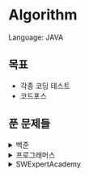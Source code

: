 # Algorithm


Language: JAVA

## 목표

* 각종 코딩 테스트
* 코드포스



## 푼 문제들

<details>
    <summary>백준</summary>

​    

* 1012 - [유기농 배추](src/main/java/Baekjoon/problem1012.java)
* 1018 - [체스판 다시 칠하기](src/main/java/Baekjoon/problem1018.java)
* 1019 - [책 페이지](src/main/java/Baekjoon/problem1019.java)
* 1026 - [보물](src/main/java/Baekjoon/problem1026.java)
* 1043 - [거짓말](src/main/java/Baekjoon/problem1043.java)
* 1110 - [더하기 사이클](src/main/java/Baekjoon/problem1110.java)
* 1153 - [네 개의 소수](src/main/java/Baekjoon/problem1153.java)
* 1197 - [최소 스패닝 트리](src/main/java/Baekjoon/problem1197.java)
* 1260 - [DFS와 BFS](src/main/java/Baekjoon/problem1260.java)
* 1275 - [커피숍2](src/main/java/Baekjoon/problem1275.java)
* 1300 - [K번째 수](src/main/java/Baekjoon/problem1300.java)
* 1504 - [특정한 최단 거리](src/main/java/Baekjoon/problem1504.java)
* 1527 - [금민수의 개수](src/main/java/Baekjoon/problem1527.java)
* 1620 - [나는야 포켓몬 마스터 이다솜](src/main/java/Baekjoon/problem1620.java)
* 1652 - [누울 자리를 찾아라](src/main/java/Baekjoon/problem1652.java)
* 1697 - [숨바꼭질](src/main/java/Baekjoon/problem1697.java)
* 1700 - [멀티탭 스케쥴링](src/main/java/Baekjoon/problem1700.java)
* 1717 - [집합의 표현](src/main/java/Baekjoon/problem1717.java)
* 1747 - [소수&펠린드롬](src/main/java/Baekjoon/problem1747.java)
* 1753 - [최단 경로](src/main/java/Baekjoon/problem1753.java)
* 1759 - [암호 만들기](src/main/java/Baekjoon/problem1759.java)
* 1806 - [부분 합](src/main/java/Baekjoon/problem1806.java)
* 1915 - [가장 큰 정사각형](src/main/java/Baekjoon/problem1915.java)
* 1946 - [신입사원](src/main/java/Baekjoon/problem1946.java)
* 1976 - [여행 가자](src/main/java/Baekjoon/problem1976.java)
* 1987 - [알파벳](src/main/java/Baekjoon/problem1987.java)
* 2003 - [수들의 합](src/main/java/Baekjoon/problem2003.java)
* 2042 - [구간 합 구하기](src/main/java/Baekjoon/problem2042.java)
* 2146 - [다리 만들기](src/main/java/Baekjoon/problem2146.java)
* 2178 - [미로 탐색](src/main/java/Baekjoon/problem2178.java)
* 2206 - [벽 부수고 이동하기](src/main/java/Baekjoon/problem2206.java)
* 2309 - [일곱 난쟁이](src/main/java/Baekjoon/problem2309.java)
* 2357 - [최솟값과 최댓값](src/main/java/Baekjoon/problem2357.java)
* 2455 - [지능형 기차](src/main/java/Baekjoon/problem2455.java)
* 2517 - [달리기](src/main/java/Baekjoon/problem2517.java)
* 2583 - [영역 구하기](src/main/java/Baekjoon/problem2583.java)
* 2589 - [보물섬](src/main/java/Baekjoon/problem2589.java)
* 2606 - [바이러스](src/main/java/Baekjoon/problem2606.java)
* 2661 - [좋은 수열](src/main/java/Baekjoon/problem2661.java)
* 2667 - [단지번호붙이기](src/main/java/Baekjoon/problem2667.java)
* 2805 - [나무 자르기](src/main/java/Baekjoon/problem2805.java)
* 3055 - [탈출](src/main/java/Baekjoon/problem3055.java)
* 3190 - [뱀](src/main/java/Baekjoon/problem3190.java)
* 3649 - [로봇 프로젝트](src/main/java/Baekjoon/problem3649.java)
* 4195 - [친구 네트워크](src/main/java/Baekjoon/problem4195.java)
* 4963 - [섬의 개수](src/main/java/Baekjoon/problem4963.java)
* 5052 - [전화번호 목록](src/main/java/Baekjoon/problem5052.java)
* 5373 - [큐빙](src/main/java/Baekjoon/problem5373.java)
* 5719 - [거의 최단 경로](src/main/java/Baekjoon/problem5719.java)
* 6558 - [골드바흐의 추측](src/main/java/Baekjoon/problem6558.java)
* 7562 - [나이트의 이동](src/main/java/Baekjoon/problem7562.java)
* 7576 - [토마토](src/main/java/Baekjoon/problem7576.java)
* 7662 - [이중 우선순위 큐](src/main/java/Baekjoon/problem7662.java)
* 9250 - [맥주 마시면서 걸어가기](src/main/java/Baekjoon/problem9250.java)
* 10779 - [쇠 막대기](src/main/java/Baekjoon/problem10799.java)
* 10819 - [차이를 최대로](src/main/java/Baekjoon/problem10819.java)
* 10986 - [나머지 합](src/main/java/Baekjoon/problem10986.java)
* 10999 - [구간 합 구하기2](src/main/java/Baekjoon/problem10999.java)
* 11047 - [동전0](src/main/java/Baekjoon/problem11047.java)
* 11053 - [가장 긴 증가하는 부분 수열](src/main/java/Baekjoon/problem11053.java)
* 11053 - [가장 큰 증가 부분 수열](src/main/java/Baekjoon/problem11055.java)
* 11399 - [ATM](src/main/java/Baekjoon/problem11399.java)
* 11403 - [경로 찾기](src/main/java/Baekjoon/problem11403.java)
* 11404 - [플로이드](src/main/java/Baekjoon/problem11404.java)
* 11449 - [Puyo Puyo](src/main/java/Baekjoon/problem11559.java)
* 12100 - [2048(easy)](src/main/java/Baekjoon/problem12100.java)
* 12105 - [가장 긴 증가하는 부분 수열2](src/main/java/Baekjoon/problem12100.java)
* 12738 - [가장 긴 증가하는 부분 수열3](src/main/java/Baekjoon/problem12738.java)
* 13460 - [구슬 탈출](src/main/java/Baekjoon/problem13460.java)
* 14499 - [주사위 굴리기](src/main/java/Baekjoon/problem14499.java)
* 14500 - [테트로미노](src/main/java/Baekjoon/problem14500.java)
* 14501 - [퇴사](src/main/java/Baekjoon/problem14501.java)
* 14502 - [연구소](src/main/java/Baekjoon/problem14502.java)
* 14503 - [로봇 청소기](src/main/java/Baekjoon/problem14503.java)
* 14888 - [연산자 끼워넣기](src/main/java/Baekjoon/problem14888.java)
* 14889 - [스타트와 링크](src/main/java/Baekjoon/problem14889.java)
* 14890 - [경사로](src/main/java/Baekjoon/problem14890.java)
* 14891 - [톱니바퀴](src/main/java/Baekjoon/problem14891.java)
* 15649 - [N과 M(1)](src/main/java/Baekjoon/problem15649.java)
* 15650 - [N과 M(2)](src/main/java/Baekjoon/problem15650.java)
* 15651 - [N과 M(3)](src/main/java/Baekjoon/problem15651.java)
* 15652 - [N과 M(4)](src/main/java/Baekjoon/problem15652.java)
* 15654 - [N과 M(5)](src/main/java/Baekjoon/problem15654.java)
* 15655 - [N과 M(6)](src/main/java/Baekjoon/problem15655.java)
* 15683 - [감시](src/main/java/Baekjoon/problem15683.java)
* 15684 - [사다리 조작](src/main/java/Baekjoon/problem15684.java)
* 15685 - [드래곤 커브](src/main/java/Baekjoon/problem15685.java)
* 15686 - [치킨 배달](src/main/java/Baekjoon/problem15686.java)
* 16234 - [인구 이동](src/main/java/Baekjoon/problem16234.java)
* 16235 - [나무 재테크](src/main/java/Baekjoon/problem16235.java)
* 16236 - [아기 상어](src/main/java/Baekjoon/problem16236.java)
* 16637 - [괄호 추가하기](src/main/java/Baekjoon/problem16637.java)
* 17070 - [파이프 옮기기1](src/main/java/Baekjoon/problem17070.java)
* 17135 - [캐슬 디펜스](src/main/java/Baekjoon/problem17135.java)
* 17136 - [색종이 붙이기](src/main/java/Baekjoon/problem17136.java)
* 17140 - [이차원 배열과 연산](src/main/java/Baekjoon/problem17140.java)
* 17142 - [연구소3](src/main/java/Baekjoon/problem17142.java)  
* 17143 - [낚시왕](src/main/java/Baekjoon/problem17143.java) 
* 17144 - [미세먼지 안녕!](src/main/java/Baekjoon/problem17144.java)
* 17406 - [배열 돌리기 4](src/main/java/Baekjoon/problem17406.java)
* 17471 - [게리 맨더링](src/main/java/Baekjoon/problem17471.java)
* 17608 - [막대기](src/main/java/Baekjoon/problem17608.java)
* 17779 - [게리 맨더링 2](src/main/java/Baekjoon/problem17779.java)
* 17822 - [원판 돌리기](src/main/java/Baekjoon/problem17822.java)

</details>

<details>
    <summary> 프로그래머스</summary>

* 스택 & 큐
    * [프린터](src/main/java/Programmers/stackAndQueue/Printer.java)
    * [탑](src/main/java/Programmers/stackAndQueue/Top.java)
* [카펫](src/main/java/Programmers/Carpet.java)
* [순열 검사](src/main/java/Programmers/CheckPermutation.java)
* [자릿수 더하기](src/main/java/Programmers/DigitSum.java)
* [땅따먹기](src/main/java/Programmers/Landing.java)
* [네트워크](src/main/java/Programmers/Network.java)
* [타겟 넘버](src/main/java/Programmers/TargetNumber.java)
* [단어 변환](src/main/java/Programmers/WordConversion.java)
* [스킬 트리](src/main/java/Programmers/SkillTree.java)
</details>



<details>
    <summary> SWExpertAcademy</summary>

​    

* [S/W 문제해결 기본 1일차 - 최빈수 구하기](src/main/java/SWExpertAcademy/problem1204.java)
* [S/W 문제해결 기본 1일차 - View](src/main/java/SWExpertAcademy/problem1206.java)
* [S/W 문제해결 기본 1일차 - Flatten](src/main/java/SWExpertAcademy/problem1208.java)
* [S/W 문제해결 기본 2일차 - Sum](src/main/java/SWExpertAcademy/problem1209.java)
* [S/W 문제해결 기본 2일차 - Ladder1](src/main/java/SWExpertAcademy/problem1210.java)
* [S/W 문제해결 기본 2일차 - Ladder2](src/main/java/SWExpertAcademy/problem1211.java)
* [S/W 문제해결 기본 3일차 - String](src/main/java/SWExpertAcademy/problem1213.java)
* [S/W 문제해결 기본 3일차 - 회문1](src/main/java/SWExpertAcademy/problem1215.java)
* [S/W 문제해결 기본 3일차 - 회문2](src/main/java/SWExpertAcademy/problem1216.java)
* [S/W 문제해결 기본 4일차 - 거듭 제곱](src/main/java/SWExpertAcademy/problem1217.java)
* [S/W 문제해결 기본 4일차 - 괄호 짝짓기](src/main/java/SWExpertAcademy/problem1218.java)
* [S/W 문제해결 기본 4일차 - 길찾기](src/main/java/SWExpertAcademy/problem1219.java)
* [S/W 문제해결 기본 5일차 - Magnetic](src/main/java/SWExpertAcademy/problem1220.java)
* [S/W 문제해결 기본 5일차 - GNS](src/main/java/SWExpertAcademy/problem1221.java)
* [S/W 문제해결 기본 6일차 - 계산기1](src/main/java/SWExpertAcademy/problem1222.java)
* [S/W 문제해결 기본 6일차 - 계산기2](src/main/java/SWExpertAcademy/problem1223.java)
* [S/W 문제해결 기본 7일차 - 암호생성기](src/main/java/SWExpertAcademy/problem1225.java)
* [S/W 문제해결 기본 7일차 - 미로1](src/main/java/SWExpertAcademy/problem1226.java)
* [S/W 문제해결 기본 8일차 - 암호문1](src/main/java/SWExpertAcademy/problem1228.java)
* [S/W 문제해결 기본 8일차 - 암호문2](src/main/java/SWExpertAcademy/problem1229.java)
* [S/W 문제해결 기본 8일차 - 암호문3](src/main/java/SWExpertAcademy/problem1230.java)
* [S/W 문제해결 기본 9일차 - 중위순회](src/main/java/SWExpertAcademy/problem1231.java)
* [S/W 문제해결 기본 9일차 - 사칙연산 유효성 검사](src/main/java/SWExpertAcademy/problem1233.java)
* [S/W 문제해결 기본 10일차 - Contact](src/main/java/SWExpertAcademy/problem1238.java)
* [S/W 문제해결 응용 1일차 - 단순 2진 암호코드](src/main/java/SWExpertAcademy/problem1240.java)
* [S/W 문제해결 응용 2일차 - 최대 상금](src/main/java/SWExpertAcademy/problem1244.java)
* [S/W 문제해결 응용 3일차 - 최적 경로](src/main/java/SWExpertAcademy/problem1247.java)
* [S/W 문제해결 응용 4일차 - 보급로](src/main/java/SWExpertAcademy/problem1249.java)
* [수도 요금 경쟁](src/main/java/SWExpertAcademy/problem1284.java)
* [정사각형의 방](src/main/java/SWExpertAcademy/problem1861.java)
* [농작물 수확하기](src/main/java/SWExpertAcademy/problem2805.java)
* [최장 경로](src/main/java/SWExpertAcademy/problem2814.java)
* [부분수열의 합](src/main/java/SWExpertAcademy/problem2817.java)
* [격자판의 숫자 이어 붙이기](src/main/java/SWExpertAcademy/problem2819.java)
* [가능한 시험 점수](src/main/java/SWExpertAcademy/problem3752.java)
* [자기 방으로 돌아가기](src/main/java/SWExpertAcademy/problem4408.java)
* [햄버거 다이어트](src/main/java/SWExpertAcademy/problem5215.java)
* [수지의 수지 맞는 여행](src/main/java/SWExpertAcademy/problem7699.java)
* [염라대왕의 이름 정렬](src/main/java/SWExpertAcademy/problem7701.java)
* [치즈 도둑](src/main/java/SWExpertAcademy/problem7733.java)
  </details>
